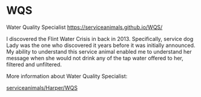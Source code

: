 # WQS
Water Quality Specialist https://serviceanimals.github.io/WQS/

I discovered the Flint Water Crisis in back in 2013.  Specifically, service dog Lady was the one who discovered it years before it was initially announced.  My ability to understand this service animal enabled me to understand her message when she would not drink any of the tap water offered to her, filtered and unfiltered.

More information about Water Quality Specialist: 

[serviceanimals/](https://serviceanimals.github.io/)[Harper/](https://serviceanimals.github.io/Harper)[WQS](WQS.md)
